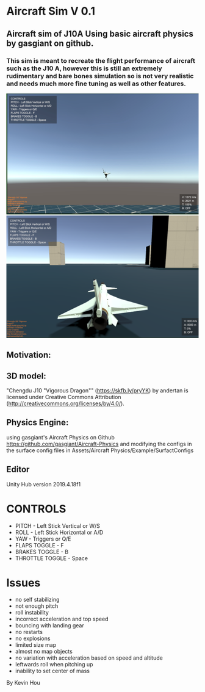# Aircraft Sim V 0.1

## Aircraft sim of J10A Using basic aircraft physics by gasgiant on github.

### This sim is meant to recreate the flight performance of aircraft such as the J10 A, however this is still an extremely rudimentary and bare bones simulation so is not very realistic and needs much more fine tuning as well as other features.


![alt text](<screenshots/Screenshot 2025-08-31 at 13.42.00 (2).jpg>)
![alt text](<screenshots/Screenshot 2025-08-31 at 13.41.29.png>)
## Motivation:


## 3D model:
"Chengdu J10 "Vigorous Dragon"" (https://skfb.ly/pryYK) by andertan is licensed under Creative Commons Attribution (http://creativecommons.org/licenses/by/4.0/).

## Physics Engine:
using gasgiant's Aircraft Physics on Github
https://github.com/gasgiant/Aircraft-Physics
and modifying the configs in the surface config files in Assets/Aircraft Physics/Example/SurfactConfigs

## Editor 
Unity Hub version 2019.4.18f1


# CONTROLS
- PITCH - Left Stick Vertical or W/S
- ROLL - Left Stick Horizontal or A/D
- YAW - Triggers or Q/E
- FLAPS TOGGLE - F
- BRAKES TOGGLE - B
- THROTTLE TOGGLE - Space


# Issues
- no self stabilizing 
- not enough pitch
- roll instability
- incorrect acceleration and top speed
- bouncing with landing gear
- no restarts
- no explosions 
- limited size map 
- almost no map objects
- no variation with acceleration based on speed and altitude
- leftwards roll when pitching up
- inability to set center of mass 

By Kevin Hou